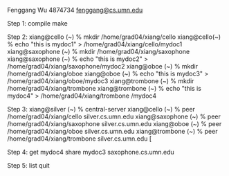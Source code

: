 Fenggang Wu
4874734
fenggang@cs.umn.edu

Step 1: compile
make

Step 2:
xiang@cello (~) % mkdir /home/grad04/xiang/cello 
xiang@cello(~) % echo "this is mydoc1" > /home/grad04/xiang/cello/mydoc1 
xiang@saxophone (~) % mkdir /home/grad04/xiang/saxophone 
xiang@saxophone (~) % echo "this is mydoc2" > /home/grad04/xiang/saxophone/mydoc2 
xiang@oboe (~) % mkdir /home/grad04/xiang/oboe 
xiang@oboe (~) % echo "this is mydoc3" > /home/grad04/xiang/oboe/mydoc3 
xiang@trombone (~) % mkdir /home/grad04/xiang/trombone 
xiang@trombone (~) % echo "this is mydoc4" > /home/grad04/xiang/trombone /mydoc4


Step 3:
xiang@silver (~) % central-server 
xiang@cello (~) % peer /home/grad04/xiang/cello silver.cs.umn.edu
xiang@saxophone (~) % peer /home/grad04/xiang/saxophone silver.cs.umn.edu
xiang@oboe (~) % peer /home/grad04/xiang/oboe silver.cs.umn.edu
xiang@trombone (~) % peer /home/grad04/xiang/trombone silver.cs.umn.edu [


Step 4:
get mydoc4 
share mydoc3 saxophone.cs.umn.edu

Step 5:
list
quit
